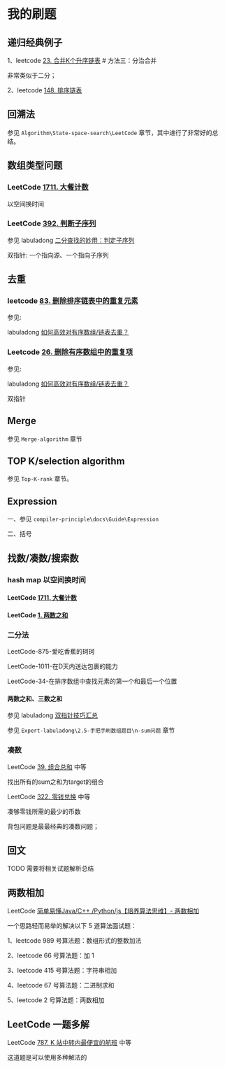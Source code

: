 # 我的刷题



## 递归经典例子

1、leetcode [23. 合并K个升序链表](https://leetcode.cn/problems/merge-k-sorted-lists/)  # 方法三：分治合并

非常类似于二分；

2、leetcode [148. 排序链表](https://leetcode.cn/problems/sort-list/)



## 回溯法

参见 `Algorithm\State-space-search\LeetCode` 章节，其中进行了非常好的总结。

## 数组类型问题



### LeetCode [1711. 大餐计数](https://leetcode.cn/problems/count-good-meals/)

以空间换时间

### LeetCode [392. 判断子序列](https://leetcode.cn/problems/is-subsequence/)

参见 labuladong [二分查找的妙用：判定子序列](https://mp.weixin.qq.com/s/hWi2hTrQewL_YKioGkXQJg)

双指针: 一个指向源、一个指向子序列



## 去重

### leetcode [83. 删除排序链表中的重复元素](https://leetcode.cn/problems/remove-duplicates-from-sorted-list/) 

参见: 

labuladong [如何高效对有序数组/链表去重？](https://mp.weixin.qq.com/s/6Eb7gKqNqXH9B0hSZvMs5A)



### Leetcode [26. 删除有序数组中的重复项](https://leetcode.cn/problems/remove-duplicates-from-sorted-array/)

参见: 

labuladong [如何高效对有序数组/链表去重？](https://mp.weixin.qq.com/s/6Eb7gKqNqXH9B0hSZvMs5A)

双指针



## Merge

参见 `Merge-algorithm` 章节



## TOP K/selection algorithm

参见 `Top-K-rank` 章节。

## Expression

一、参见 `compiler-principle\docs\Guide\Expression`

二、括号

## 找数/凑数/搜索数

### hash map 以空间换时间

#### LeetCode [1711. 大餐计数](https://leetcode.cn/problems/count-good-meals/)

#### LeetCode  [1. 两数之和](https://leetcode.cn/problems/two-sum/)



### 二分法

LeetCode-875-爱吃香蕉的珂珂

LeetCode-1011-在D天内送达包裹的能力

LeetCode-34-在排序数组中查找元素的第一个和最后一个位置



#### 两数之和、三数之和

参见 labuladong [双指针技巧汇总](https://mp.weixin.qq.com/s/yLc7-CZdti8gEMGWhd0JTg) 

参见 `Expert-labuladong\2.5-手把手刷数组题目\n-sum问题` 章节



### 凑数

LeetCode [39. 组合总和](https://leetcode.cn/problems/combination-sum/) 中等

找出所有的sum之和为target的组合

LeetCode [322. 零钱兑换](https://leetcode.cn/problems/coin-change/) 中等

凑够零钱所需的最少的币数



背包问题是最最经典的凑数问题；



## 回文

TODO 需要将相关试题解析总结



## 两数相加

LeetCode [简单易懂Java/C++ /Python/js【培养算法思维】- 两数相加](https://leetcode.cn/problems/add-two-numbers/solution/jian-dan-yi-dong-javacpythonjs-pei-yang-y2w6g/)

一个思路轻而易举的解决以下 5 道算法面试题：

1、leetcode 989 号算法题：数组形式的整数加法

2、leetcode 66 号算法题：加 1

3、leetcode 415 号算法题：字符串相加

4、leetcode 67 号算法题：二进制求和

5、leetcode 2 号算法题：两数相加

## LeetCode 一题多解

LeetCode [787. K 站中转内最便宜的航班](https://leetcode.cn/problems/cheapest-flights-within-k-stops/) 中等

这道题是可以使用多种解法的



